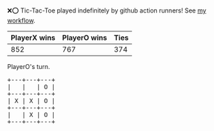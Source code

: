 :x::o: Tic-Tac-Toe played indefinitely by github action runners! See [my workflow](.github/workflows/play.yaml).

|PlayerX wins|PlayerO wins|Ties|
|-|-|-|
|852|767|374|

PlayerO's turn.

<pre>
+---+---+---+
|   |   | O |
+---+---+---+
| X | X | O |
+---+---+---+
|   | X | O |
+---+---+---+
</pre>